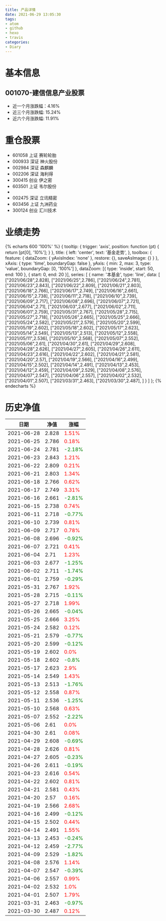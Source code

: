 ```yaml
---
title: 产品详情
date: 2021-06-29 13:05:30
tags:
- atom
- github
- hexo
- travis
categories:
- Diary
---
```


# 基本信息
## 001070-建信信息产业股票
- 近一个月涨跌幅：4.16%
- 近三个月涨跌幅: 15.24%
- 近六个月涨跌幅: 11.91%

# 重仓股票
- 601058 上证 赛轮轮胎
- 000933 深证 神火股份
- 002984 深证 森麒麟
- 002206 深证 海利得
- 300415 创业 伊之密
- 603501 上证 韦尔股份
- 
- 002475 深证 立讯精密
- 603456 上证 九洲药业
- 300124 创业 汇川技术
# 业绩走势

{% echarts 600 '100%' %}
{
  tooltip: {
        trigger: 'axis',
        position: function (pt) {
            return [pt[0], '10%'];
        }
    },
    title: {
        left: 'center',
        text: '基金走势',
    },
    toolbox: {
        feature: {
            dataZoom: {
                yAxisIndex: 'none'
            },
            restore: {},
            saveAsImage: {}
        }
    },
    xAxis: {
        type: 'time',
        boundaryGap: false
    },
    yAxis: {
        min: 2,
        max: 3,
        type: 'value',
        boundaryGap: [0, '100%']
    },
    dataZoom: [{
        type: 'inside',
        start: 50,
        end: 100
    }, {
        start: 0,
        end: 20
    }],
    series: [
        {
            name: '本基金',
            type: 'line',
            data: [
["2021/06/28",2.828],
["2021/06/25",2.786],
["2021/06/24",2.781],
["2021/06/23",2.843],
["2021/06/22",2.809],
["2021/06/21",2.803],
["2021/06/18",2.766],
["2021/06/17",2.749],
["2021/06/16",2.661],
["2021/06/15",2.738],
["2021/06/11",2.718],
["2021/06/10",2.739],
["2021/06/09",2.717],
["2021/06/08",2.696],
["2021/06/07",2.721],
["2021/06/04",2.71],
["2021/06/03",2.677],
["2021/06/02",2.711],
["2021/06/01",2.759],
["2021/05/31",2.767],
["2021/05/28",2.715],
["2021/05/27",2.718],
["2021/05/26",2.665],
["2021/05/25",2.666],
["2021/05/24",2.582],
["2021/05/21",2.579],
["2021/05/20",2.599],
["2021/05/19",2.602],
["2021/05/18",2.602],
["2021/05/17",2.623],
["2021/05/14",2.549],
["2021/05/13",2.513],
["2021/05/12",2.558],
["2021/05/11",2.536],
["2021/05/10",2.568],
["2021/05/07",2.552],
["2021/05/06",2.61],
["2021/04/30",2.61],
["2021/04/29",2.608],
["2021/04/28",2.626],
["2021/04/27",2.605],
["2021/04/26",2.611],
["2021/04/23",2.616],
["2021/04/22",2.602],
["2021/04/21",2.581],
["2021/04/20",2.57],
["2021/04/19",2.566],
["2021/04/16",2.499],
["2021/04/15",2.502],
["2021/04/14",2.491],
["2021/04/13",2.453],
["2021/04/12",2.459],
["2021/04/09",2.529],
["2021/04/08",2.576],
["2021/04/07",2.547],
["2021/04/06",2.557],
["2021/04/02",2.532],
["2021/04/01",2.507],
["2021/03/31",2.463],
["2021/03/30",2.487],
]
        }
    ]
};
{% endecharts %}

# 历史净值

| 日期 | 净值 | 涨幅 |
| --- | --- | --- |
|2021-06-28|2.828|<font color=red>1.51%</font>|
|2021-06-25|2.786|<font color=red>0.18%</font>|
|2021-06-24|2.781|<font color=green>-2.18%</font>|
|2021-06-23|2.843|<font color=red>1.21%</font>|
|2021-06-22|2.809|<font color=red>0.21%</font>|
|2021-06-21|2.803|<font color=red>1.34%</font>|
|2021-06-18|2.766|<font color=red>0.62%</font>|
|2021-06-17|2.749|<font color=red>3.31%</font>|
|2021-06-16|2.661|<font color=green>-2.81%</font>|
|2021-06-15|2.738|<font color=red>0.74%</font>|
|2021-06-11|2.718|<font color=green>-0.77%</font>|
|2021-06-10|2.739|<font color=red>0.81%</font>|
|2021-06-09|2.717|<font color=red>0.78%</font>|
|2021-06-08|2.696|<font color=green>-0.92%</font>|
|2021-06-07|2.721|<font color=red>0.41%</font>|
|2021-06-04|2.71|<font color=red>1.23%</font>|
|2021-06-03|2.677|<font color=green>-1.25%</font>|
|2021-06-02|2.711|<font color=green>-1.74%</font>|
|2021-06-01|2.759|<font color=green>-0.29%</font>|
|2021-05-31|2.767|<font color=red>1.92%</font>|
|2021-05-28|2.715|<font color=green>-0.11%</font>|
|2021-05-27|2.718|<font color=red>1.99%</font>|
|2021-05-26|2.665|<font color=green>-0.04%</font>|
|2021-05-25|2.666|<font color=red>3.25%</font>|
|2021-05-24|2.582|<font color=red>0.12%</font>|
|2021-05-21|2.579|<font color=green>-0.77%</font>|
|2021-05-20|2.599|<font color=green>-0.12%</font>|
|2021-05-19|2.602|<font color=red>0.0%</font>|
|2021-05-18|2.602|<font color=green>-0.8%</font>|
|2021-05-17|2.623|<font color=red>2.9%</font>|
|2021-05-14|2.549|<font color=red>1.43%</font>|
|2021-05-13|2.513|<font color=green>-1.76%</font>|
|2021-05-12|2.558|<font color=red>0.87%</font>|
|2021-05-11|2.536|<font color=green>-1.25%</font>|
|2021-05-10|2.568|<font color=red>0.63%</font>|
|2021-05-07|2.552|<font color=green>-2.22%</font>|
|2021-05-06|2.61|<font color=red>0.0%</font>|
|2021-04-30|2.61|<font color=red>0.08%</font>|
|2021-04-29|2.608|<font color=green>-0.69%</font>|
|2021-04-28|2.626|<font color=red>0.81%</font>|
|2021-04-27|2.605|<font color=green>-0.23%</font>|
|2021-04-26|2.611|<font color=green>-0.19%</font>|
|2021-04-23|2.616|<font color=red>0.54%</font>|
|2021-04-22|2.602|<font color=red>0.81%</font>|
|2021-04-21|2.581|<font color=red>0.43%</font>|
|2021-04-20|2.57|<font color=red>0.16%</font>|
|2021-04-19|2.566|<font color=red>2.68%</font>|
|2021-04-16|2.499|<font color=green>-0.12%</font>|
|2021-04-15|2.502|<font color=red>0.44%</font>|
|2021-04-14|2.491|<font color=red>1.55%</font>|
|2021-04-13|2.453|<font color=green>-0.24%</font>|
|2021-04-12|2.459|<font color=green>-2.77%</font>|
|2021-04-09|2.529|<font color=green>-1.82%</font>|
|2021-04-08|2.576|<font color=red>1.14%</font>|
|2021-04-07|2.547|<font color=green>-0.39%</font>|
|2021-04-06|2.557|<font color=red>0.99%</font>|
|2021-04-02|2.532|<font color=red>1.0%</font>|
|2021-04-01|2.507|<font color=red>1.79%</font>|
|2021-03-31|2.463|<font color=green>-0.97%</font>|
|2021-03-30|2.487|<font color=red>0.12%</font>|
